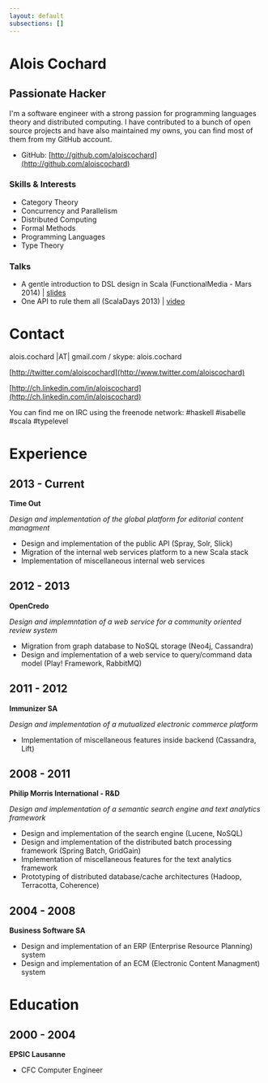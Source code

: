 ```yaml
---
layout: default
subsections: []
---
```


# Alois Cochard

## Passionate Hacker

I'm a software engineer with a strong passion for programming languages theory and distributed computing.
I have contributed to a bunch of open source projects and have also maintained my owns, you can find most of them from my GitHub account.

* GitHub: [http://github.com/aloiscochard](http://github.com/aloiscochard)

### Skills & Interests
* Category Theory
* Concurrency and Parallelism
* Distributed Computing
* Formal Methods
* Programming Languages 
* Type Theory

### Talks
* A gentle introduction to DSL design in Scala (FunctionalMedia - Mars 2014) | [slides](http://prezi.com/3pq-fjwxbatb)
* One API to rule them all (ScalaDays 2013) | [video](http://www.parleys.com/play/51c0d0ece4b0ed877035680e)

# Contact

alois.cochard |AT| gmail.com / skype: alois.cochard

[http://twitter.com/aloiscochard](http://www.twitter.com/aloiscochard)

[http://ch.linkedin.com/in/aloiscochard](http://ch.linkedin.com/in/aloiscochard)

You can find me on IRC using the freenode network: #haskell #isabelle #scala #typelevel

# Experience

## 2013 - Current
**Time Out**

_Design and implementation of the global platform for editorial content managment_
* Design and implementation of the public API (Spray, Solr, Slick) 
* Migration of the internal web services platform to a new Scala stack
* Implementation of miscellaneous internal web services

## 2012 - 2013
**OpenCredo**

_Design and implemntation of a web service for a community oriented review system_
* Migration from graph database to NoSQL storage (Neo4j, Cassandra)
* Design and implementation of a web service to query/command data model (Play! Framework, RabbitMQ)

## 2011 - 2012
**Immunizer SA**

_Design and implementation of a mutualized electronic commerce platform_

* Implementation of miscellaneous features inside backend (Cassandra, Lift)

## 2008 - 2011
**Philip Morris International - R&D**

_Design and implementation of a semantic search engine and text analytics framework_
* Design and implementation of the search engine (Lucene, NoSQL) 
* Design and implementation of the distributed batch processing framework (Spring Batch, GridGain)
* Implementation of miscellaneous features for the text analytics framework
* Prototyping of distributed database/cache architectures (Hadoop, Terracotta, Coherence)

## 2004 - 2008
**Business Software SA**
* Design and implementation of an ERP (Enterprise Resource Planning) system
* Design and implementation of an ECM (Electronic Content Managment) system

# Education

## 2000 - 2004
**EPSIC Lausanne**

* CFC Computer Engineer

